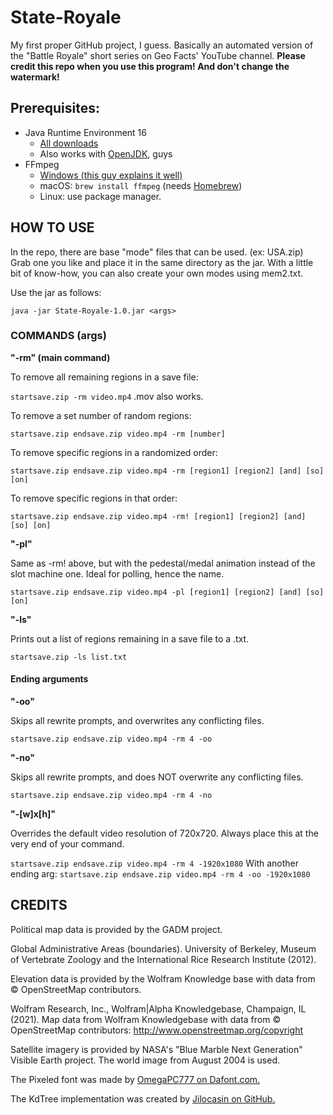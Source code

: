 # State-Royale
My first proper GitHub project, I guess. Basically an automated version of the "Battle Royale" short series on Geo Facts' YouTube channel.
**Please credit this repo when you use this program! And don't change the watermark!**

## Prerequisites:
- Java Runtime Environment 16
    - [All downloads](https://www.oracle.com/java/technologies/javase-jdk16-downloads.html)
    - Also works with [OpenJDK](https://adoptopenjdk.net/releases.html?variant=openjdk16&jvmVariant=hotspot), guys
- FFmpeg
    - [Windows (this guy explains it well)](https://www.youtube.com/watch?v=r1AtmY-RMyQ)
    - macOS: `brew install ffmpeg` (needs [Homebrew](https://brew.sh/))
    - Linux: use package manager.

## HOW TO USE

In the repo, there are base "mode" files that can be used. (ex: USA.zip) Grab one you like and place it in the same directory as the jar. With a little bit of know-how, you can also create your own modes using mem2.txt.

Use the jar as follows:

`java -jar State-Royale-1.0.jar <args>`

### COMMANDS (args)

**"-rm" (main command)**

To remove all remaining regions in a save file:

`startsave.zip -rm video.mp4`
.mov also works.

To remove a set number of random regions:

`startsave.zip endsave.zip video.mp4 -rm [number]`

To remove specific regions in a randomized order:

`startsave.zip endsave.zip video.mp4 -rm [region1] [region2] [and] [so] [on]`

To remove specific regions in that order:

`startsave.zip endsave.zip video.mp4 -rm! [region1] [region2] [and] [so] [on]`

**"-pl"**

Same as -rm! above, but with the pedestal/medal animation instead of the slot machine one. Ideal for polling, hence the name.

`startsave.zip endsave.zip video.mp4 -pl [region1] [region2] [and] [so] [on]`

**"-ls"**

Prints out a list of regions remaining in a save file to a .txt.

`startsave.zip -ls list.txt`

#### Ending arguments

**"-oo"**

Skips all rewrite prompts, and overwrites any conflicting files.

`startsave.zip endsave.zip video.mp4 -rm 4 -oo`

**"-no"**

Skips all rewrite prompts, and does NOT overwrite any conflicting files.

`startsave.zip endsave.zip video.mp4 -rm 4 -no`

**"-[w]x[h]"**

Overrides the default video resolution of 720x720. Always place this at the very end of your command.

`startsave.zip endsave.zip video.mp4 -rm 4 -1920x1080`
With another ending arg:
`startsave.zip endsave.zip video.mp4 -rm 4 -oo -1920x1080`

## CREDITS

Political map data is provided by the GADM project.

Global Administrative Areas (boundaries). University of Berkeley, Museum of Vertebrate Zoology and the International Rice Research Institute (2012).

Elevation data is provided by the Wolfram Knowledge base with data from © OpenStreetMap contributors.

Wolfram Research, Inc., Wolfram|Alpha Knowledgebase, Champaign, IL (2021).
Map data from Wolfram Knowledgebase with data from © OpenStreetMap contributors: http://www.openstreetmap.org/copyright

Satellite imagery is provided by NASA's "Blue Marble Next Generation" Visible Earth project. The world image from August 2004 is used.

The Pixeled font was made by [OmegaPC777 on Dafont.com.](https://www.dafont.com/omegapc777.d6598)

The KdTree implementation was created by [Jilocasin on GitHub.](https://github.com/Jilocasin/nearest-neighbour)

